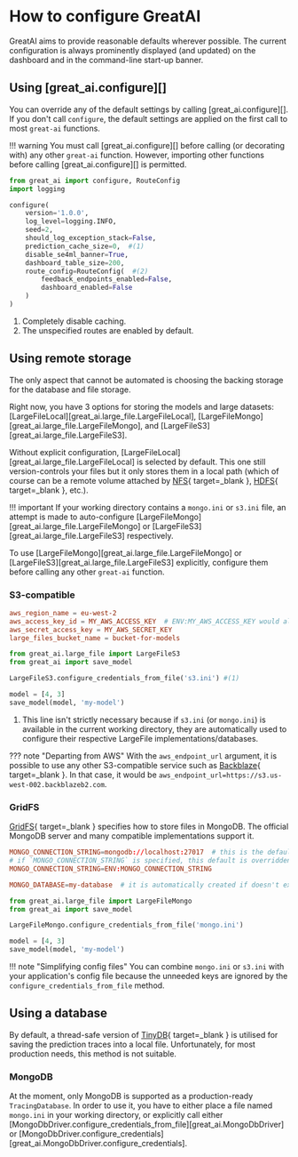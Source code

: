 # How to configure GreatAI

GreatAI aims to provide reasonable defaults wherever possible. The current configuration is always prominently displayed (and updated) on the dashboard and in the command-line start-up banner.

## Using [great_ai.configure][]

You can override any of the default settings by calling [great_ai.configure][]. If you don't call `configure`, the default settings are applied on the first call to most `great-ai` functions.

!!! warning
    You must call [great_ai.configure][] before calling (or decorating with) any other `great-ai` function. However, importing other functions before calling [great_ai.configure][] is permitted.

```python title="configure-demo.py"
from great_ai import configure, RouteConfig
import logging

configure(
    version='1.0.0',
    log_level=logging.INFO,
    seed=2,
    should_log_exception_stack=False, 
    prediction_cache_size=0,  #(1)
    disable_se4ml_banner=True,
    dashboard_table_size=200,
    route_config=RouteConfig(  #(2)
        feedback_endpoints_enabled=False,
        dashboard_enabled=False
    )
)
```

1.  Completely disable caching.
2.  The unspecified routes are enabled by default.

## Using remote storage

The only aspect that cannot be automated is choosing the backing storage for the database and file storage.

Right now, you have 3 options for storing the models and large datasets: [LargeFileLocal][great_ai.large_file.LargeFileLocal], [LargeFileMongo][great_ai.large_file.LargeFileMongo], and [LargeFileS3][great_ai.large_file.LargeFileS3].

Without explicit configuration, [LargeFileLocal][great_ai.large_file.LargeFileLocal] is selected by default. This one still version-controls your files but it only stores them in a local path (which of course can be a remote volume attached by [NFS](https://en.wikipedia.org/wiki/Network_File_System){ target=_blank }, [HDFS](https://hadoop.apache.org/docs/r1.2.1/hdfs_design.html){ target=_blank }, etc.).

!!! important
    If your working directory contains a `mongo.ini` or `s3.ini` file, an attempt is made to auto-configure [LargeFileMongo][great_ai.large_file.LargeFileMongo] or [LargeFileS3][great_ai.large_file.LargeFileS3] respectively.

To use [LargeFileMongo][great_ai.large_file.LargeFileMongo] or [LargeFileS3][great_ai.large_file.LargeFileS3] explicitly, configure them before calling any other `great-ai` function.

### S3-compatible

```toml title="s3.ini"
aws_region_name = eu-west-2
aws_access_key_id = MY_AWS_ACCESS_KEY  # ENV:MY_AWS_ACCESS_KEY would also work
aws_secret_access_key = MY_AWS_SECRET_KEY
large_files_bucket_name = bucket-for-models
```

```python title="use-s3.py"
from great_ai.large_file import LargeFileS3
from great_ai import save_model

LargeFileS3.configure_credentials_from_file('s3.ini') #(1)

model = [4, 3]
save_model(model, 'my-model')
```

1.  This line isn't strictly necessary because if `s3.ini` (or `mongo.ini`) is available in the current working directory, they are automatically used to configure their respective LargeFile implementations/databases.

??? note "Departing from AWS"
    With the `aws_endpoint_url` argument, it is possible to use any other S3-compatible service such as [Backblaze](https://www.backblaze.com/){ target=_blank }. In that case, it would be `aws_endpoint_url=https://s3.us-west-002.backblazeb2.com`.

### GridFS

[GridFS](https://www.mongodb.com/docs/manual/core/gridfs/#:~:text=GridFS%20is%20a%20specification%20for,chunk%20as%20a%20separate%20document.){ target=_blank } specifies how to store files in MongoDB. The official MongoDB server and many compatible implementations support it.

```toml title="mongo.ini"
MONGO_CONNECTION_STRING=mongodb://localhost:27017  # this is the default value
# if `MONGO_CONNECTION_STRING` is specified, this default is overridden
MONGO_CONNECTION_STRING=ENV:MONGO_CONNECTION_STRING

MONGO_DATABASE=my-database  # it is automatically created if doesn't exist
```

```python title="use-mongo.py"
from great_ai.large_file import LargeFileMongo
from great_ai import save_model

LargeFileMongo.configure_credentials_from_file('mongo.ini')

model = [4, 3]
save_model(model, 'my-model')
```

!!! note "Simplifying config files"
    You can combine `mongo.ini` or `s3.ini` with your application's config file because the unneeded keys are ignored by the `configure_credentials_from_file` method.

## Using a database

By default, a thread-safe version of [TinyDB](https://tinydb.readthedocs.io/en/latest/){ target=_blank } is utilised for saving the prediction traces into a local file. Unfortunately, for most production needs, this method is not suitable.

### MongoDB

At the moment, only MongoDB is supported as a production-ready `TracingDatabase`. In order to use it, you have to either place a file named `mongo.ini` in your working directory, or explicitly call either [MongoDbDriver.configure_credentials_from_file][great_ai.MongoDbDriver] or [MongoDbDriver.configure_credentials][great_ai.MongoDbDriver.configure_credentials].
